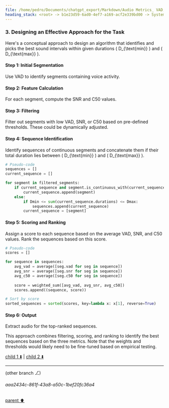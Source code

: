```yaml
---
file: /home/pedro/Documents/chatgpt_export/Markdown/Audio Metrics_ VAD, SNR, C50.md
heading_stack: <root> -> b1e23d59-6ad0-4ef7-a169-acf2e339bd00 -> System -> 624193d3-c2b2-4bf7-a466-07d277afd1ce -> System -> aaa2d697-3c69-41fa-9d99-fbca08692e7a -> User -> apply model -> iterate over each frame -> ... -> 12.952 vad=100% snr=51 c50=17 -> 12.968 vad=100% snr=52 c50=17 -> 12.985 vad=100% snr=53 c50=17 -> ... -> fb8a49f1-6eac-4f76-8150-43797a373ea6 -> Assistant -> aaa2ddf2-1647-4fb1-8bfd-b2c64f9f1332 -> User -> 524563db-b004-4ef8-9b0b-070f499904f2 -> Assistant -> 1. Preprocessing -> 2. Voice Activity Detection (VAD) -> 3. Segment Audio -> 4. Signal-to-Noise Ratio (SNR) Filtering -> 5. Export Segments -> 6. Optional: Post-processing -> aaa2c47a-8e13-43af-a844-5dcf0bfc72ee -> User -> 5b6cd6e3-e03b-4269-bc74-c1b9788634a6 -> Assistant -> SNR (Signal-to-Noise Ratio) -> C50 (Clarity Index) -> Correlation -> Which to Use? -> aaa24ad1-2f18-499f-98ec-7398e741f17f -> User -> f8adef6f-f675-450b-85a9-24dea56c3e1c -> Assistant -> 1. Established Techniques and Literature Dealing with This Problem -> 2. Established Techniques for Dealing with Similar or Analogous Problems -> 3. Designing an Effective Approach for the Task
---
```

### 3. Designing an Effective Approach for the Task

Here's a conceptual approach to design an algorithm that identifies and picks the best sound intervals within given durations \( D_{\text{min}} \) and \( D_{\text{max}} \).

#### Step 1: Initial Segmentation
Use VAD to identify segments containing voice activity.

#### Step 2: Feature Calculation
For each segment, compute the SNR and C50 values.

#### Step 3: Filtering
Filter out segments with low VAD, SNR, or C50 based on pre-defined thresholds. These could be dynamically adjusted.

#### Step 4: Sequence Identification
Identify sequences of continuous segments and concatenate them if their total duration lies between \( D_{\text{min}} \) and \( D_{\text{max}} \).

```python
# Pseudo-code
sequences = []
current_sequence = []

for segment in filtered_segments:
    if current_sequence and segment.is_continuous_with(current_sequence[-1]):
        current_sequence.append(segment)
    else:
        if Dmin <= sum(current_sequence.durations) <= Dmax:
            sequences.append(current_sequence)
        current_sequence = [segment]
```

#### Step 5: Scoring and Ranking
Assign a score to each sequence based on the average VAD, SNR, and C50 values. Rank the sequences based on this score.

```python
# Pseudo-code
scores = []

for sequence in sequences:
    avg_vad = average([seg.vad for seg in sequence])
    avg_snr = average([seg.snr for seg in sequence])
    avg_c50 = average([seg.c50 for seg in sequence])
    
    score = weighted_sum([avg_vad, avg_snr, avg_c50])
    scores.append((sequence, score))

# Sort by score
sorted_sequences = sorted(scores, key=lambda x: x[1], reverse=True)
```

#### Step 6: Output
Extract audio for the top-ranked sequences.

This approach combines filtering, scoring, and ranking to identify the best sequences based on the three metrics. Note that the weights and thresholds would likely need to be fine-tuned based on empirical testing.

[child 1 ⬇️](#aaa2434c-861f-43a8-a50c-1bef20fc36a4) | [child 2 ⬇️](#aaa258d3-afb4-45cc-9651-7a967a7032e9)

---

(other branch ⎇)
###### aaa2434c-861f-43a8-a50c-1bef20fc36a4
[parent ⬆️](#f8adef6f-f675-450b-85a9-24dea56c3e1c)
